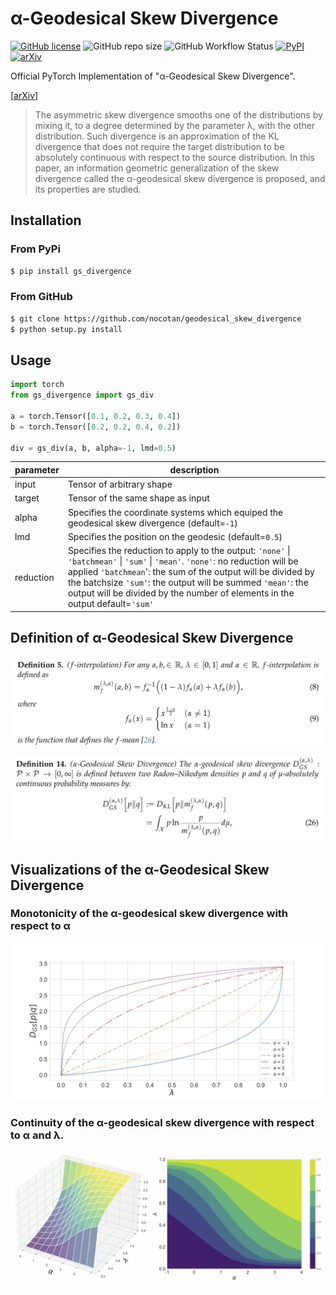 # α-Geodesical Skew Divergence

[![GitHub license](https://img.shields.io/github/license/nocotan/geodesical_skew_divergence)](https://github.com/nocotan/geodesical_skew_divergence/blob/main/LICENSE)
![GitHub repo size](https://img.shields.io/github/repo-size/nocotan/geodesical_skew_divergence)
![GitHub Workflow Status](https://img.shields.io/github/workflow/status/nocotan/geodesical_skew_divergence/Run%20Python%20Tests)
[![PyPI](https://img.shields.io/pypi/v/gs-divergence)](https://pypi.org/project/gs-divergence/)
[![arXiv](http://img.shields.io/badge/math.IT-arXiv%3A2103.17060-B31B1B.svg)](https://arxiv.org/abs/2103.17060)

Official PyTorch Implementation of "α-Geodesical Skew Divergence".

[[arXiv](https://arxiv.org/abs/2103.17060)]

> The asymmetric skew divergence smooths one of the distributions by mixing it, to a degree determined by the parameter λ, with the other distribution. Such divergence is an approximation of the KL divergence that does not require the target distribution to be absolutely continuous with respect to the source distribution. In this paper, an information geometric generalization of  the skew divergence called the  α-geodesical skew divergence is proposed, and its properties are studied.

## Installation

### From PyPi

```bash
$ pip install gs_divergence
```

### From GitHub

```bash
$ git clone https://github.com/nocotan/geodesical_skew_divergence
$ python setup.py install
```

## Usage

```python
import torch
from gs_divergence import gs_div

a = torch.Tensor([0.1, 0.2, 0.3, 0.4])
b = torch.Tensor([0.2, 0.2, 0.4, 0.2])

div = gs_div(a, b, alpha=-1, lmd=0.5)
```

| parameter | description                                                                                                                                                                                                                                                                                                                                                                                                                              |
|-----------|------------------------------------------------------------------------------------------------------------------------------------------------------------------------------------------------------------------------------------------------------------------------------------------------------------------------------------------------------------------------------------------------------------------------------------------|
| input     | Tensor of arbitrary shape                                                                                                                                                                                                                                                                                                                                                                                                                |
| target    | Tensor of the same shape as input                                                                                                                                                                                                                                                                                                                                                                                                        |
| alpha     | Specifies the coordinate systems which equiped the geodesical skew divergence (default=``-1``)                                                                                                                                                                                                                                                                                                                                               |
| lmd       | Specifies the position on the geodesic (default=``0.5``)                                                                                                                                                                                                                                                                                                                                                                                     |
| reduction | Specifies the reduction to apply to the output:             ``'none'`` \| ``'batchmean'`` \| ``'sum'`` \| ``'mean'``.             ``'none'``: no reduction will be applied             ``'batchmean``': the sum of the output will be divided by the batchsize             ``'sum'``: the output will be summed             ``'mean'``: the output will be divided by the number of elements in the output             default=``'sum'`` |


## Definition of α-Geodesical Skew Divergence

![](./assets/def_interpolation.png)

![](./assets/def_gs_divergence.png)



## Visualizations of the α-Geodesical Skew Divergence

### Monotonicity of the α-geodesical skew divergence with respect to α

![](./assets/gs_divergence.png)

### Continuity of the α-geodesical skew divergence with respect to α and λ.

![](./assets/gs_divergence_surface.png)
